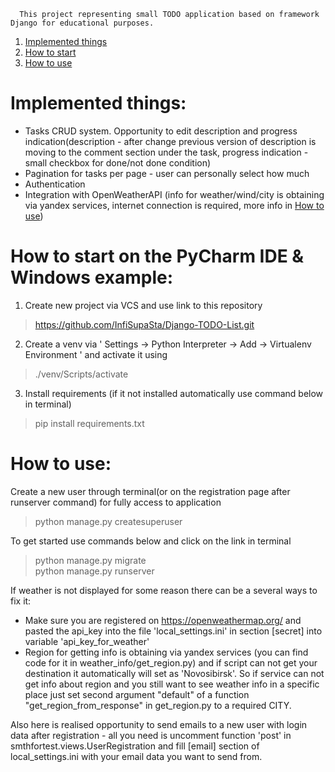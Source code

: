       This project representing small TODO application based on framework Django for educational purposes.




1. [Implemented things](#Implemented-things)
2. [How to start](#How-to-start-on-the-PyCharm-IDE-example)
3. [How to use](#How-to-use)


# Implemented things:
- Tasks CRUD system. Opportunity to edit description and progress indication(description - after change previous version of description is moving to the comment section under the task, progress indication - small checkbox for done/not done condition)
- Pagination for tasks per page - user can personally select how much
- Authentication
- Integration with OpenWeatherAPI (info for weather/wind/city is obtaining via yandex services, internet connection is required, more info in [How to use](#How-to-use))

# How to start on the PyCharm IDE & Windows example:

1) Create new project via VCS and use link to this repository

> https://github.com/InfiSupaSta/Django-TODO-List.git

2) Create a venv via ' Settings -> Python Interpreter -> Add -> Virtualenv Environment ' and activate it using

> ./venv/Scripts/activate

3) Install requirements (if it not installed automatically use command below in terminal)

> pip install requirements.txt


# How to use:

Create a new user through terminal(or on the registration page after runserver command) for fully access to application

> python manage.py createsuperuser

To get started use commands below and click on the link in terminal

> python manage.py migrate  
> python manage.py runserver

If weather is not displayed for some reason there can be a several ways to fix it:

- Make sure you are registered on https://openweathermap.org/ and pasted the api_key into the file 'local_settings.ini' in section [secret] into variable 'api_key_for_weather'
- Region for getting info is obtaining via yandex services (you can find code for it in weather_info/get_region.py) and if script can not get your destination it automatically will set as 'Novosibirsk'. So if service can not get info about region and you still want to see weather info in a specific place just set second argument "default" of a function "get_region_from_response" in get_region.py to a required CITY.

Also here is realised opportunity to send emails to a new user with login data after registration - all you need is uncomment function 'post' in smthfortest.views.UserRegistration and fill [email] section of local_settings.ini with your email data you want to send from.